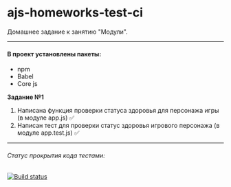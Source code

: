 # ajs-homeworks-test-ci

Домашнее задание к занятию "Модули".

***

#### В проект установлены пакеты:

+ npm
+ Babel
+ Core js

**Задание №1**

1. Написана функция проверки статуса здоровья для персонажа игры (в модуле app.js) ✅
2. Написан тест для проверки статус здоровья игрового персонажа (в модуле app.test.js) ✅

***

###### Статус прокрытия кода тестами:
[![Build status](https://ci.appveyor.com/api/projects/status/mlkf7fonkcnb3egi?svg=true)](https://ci.appveyor.com/project/Nikolay87-ru/ajs-homeworks-test-ci)
